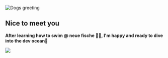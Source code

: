 ![Dogs greeting](https://media.giphy.com/media/v1.Y2lkPTc5MGI3NjExNjEzYTE0OTZmMmExODc0NDZmZTg2OWY1YzI0YzNlNDIzMzcyYjFjMiZlcD12MV9pbnRlcm5hbF9naWZzX2dpZklkJmN0PWc/cnhihejresqSAcHYww/giphy.gif)

## Nice to meet you

**After learning how to swim @ neue fische 🐠🐠, I'm happy and ready to dive into the dev ocean**🫧

![](http://github-profile-summary-cards.vercel.app/api/cards/repos-per-language?username=monaher&theme=default)

